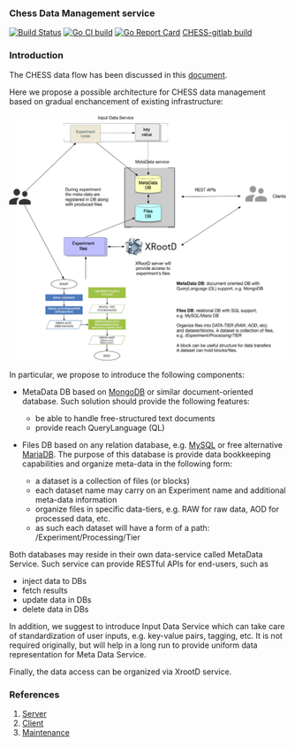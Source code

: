 ### Chess Data Management service

[![Build Status](https://travis-ci.org/vkuznet/ChessDataManagement.svg?branch=master)](https://travis-ci.org/vkuznet/ChessDataManagement)
[![Go CI build](https://github.com/vkuznet/ChessDataManagement/actions/workflows/go-ci.yml/badge.svg)](https://github.com/vkuznet/ChessDataManagement/actions/workflows/go-ci.yml)
[![Go Report Card](https://goreportcard.com/badge/github.com/vkuznet/ChessDataManagement)](https://goreportcard.com/report/github.com/vkuznet/ChessDataManagement)
[CHESS-gitlab build](https://gitlab01.classe.cornell.edu/vk/ChessDataManagement/-/pipelines)

### Introduction

The CHESS data flow has been discussed in this
[document](https://paper.dropbox.com/doc/HEXRD-combined-far-field-and-near-field-data-flow--Af62eKuTFDYbcbx~6Ncl4YTWAg-V4SAqod7NW6BvV6kYyTy2).

Here we propose a possible architecture for CHESS data management
based on gradual enchancement of existing infrastructure:

![ChessDataManagement](doc/images/ChessDataManagement.png)

In particular, we propose to introduce the following components:
- MetaData DB based on [MongoDB](https://www.mongodb.com) or similar
document-oriented database. Such solution should provide the following
features:
  - be able to handle free-structured text documents
  - provide reach QueryLanguage (QL)

- Files DB based on any relation database, e.g. [MySQL](https://www.mysql.com)
or free alternative [MariaDB](https://mariadb.com). The purpose of this
database is provide data bookkeeping capabilities and organize
meta-data in the following form:
  - a dataset is a collection of files (or blocks)
  - each dataset name may carry on an Experiment name and additional
  meta-data information
  - organize files in specific data-tiers, e.g. RAW for raw data,
  AOD for processed data, etc.
  - as such each dataset will have a form of a path:
    /Experiment/Processing/Tier

Both databases may reside in their own data-service called MetaData Service.
Such service can provide RESTful APIs for end-users, such as
- inject data to DBs
- fetch results
- update data in DBs
- delete data in DBs

In addition, we suggest to introduce Input Data Service which can
take care of standardization of user inputs, e.g. key-value pairs, tagging,
etc. It is not required originally, but will help in a long run to
provide uniform data representation for Meta Data Service.

Finally, the data access can be organized via XrootD service.

### References

1. [Server](web/README.md)
2. [Client](client/README.md)
3. [Maintenance](Maintenance.md)
